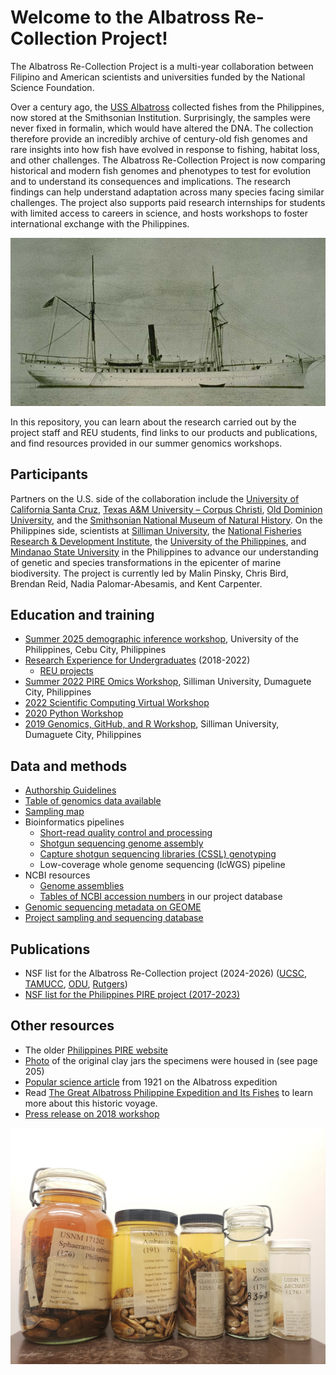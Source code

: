 #  Welcome to the Albatross Re-Collection Project! 

The Albatross Re-Collection Project is a multi-year collaboration between Filipino and American scientists and universities funded by the National Science Foundation. 

Over a century ago, the [USS Albatross](https://ocean.si.edu/human-connections/exploration/deep-sea-research-100-years-ago-us-fisheries-steamer-albatross) collected fishes from the Philippines, now stored at the Smithsonian Institution. Surprisingly, the samples were never fixed in formalin, which would have altered the DNA. The collection therefore provide an incredibly archive of century-old fish genomes and rare insights into how fish have evolved in response to fishing, habitat loss, and other challenges. The Albatross Re-Collection Project is now comparing historical and modern fish genomes and phenotypes to test for evolution and to understand its consequences and implications. The research findings can help understand adaptation across many species facing similar challenges. The project also supports paid research internships for students with limited access to careers in science, and hosts workshops to foster international exchange with the Philippines. 

![The USS Albatross. Photo source: Tanner, Z. L. 1897, Bulletin of the U.S. Fish Commission (for 1896) vol. 16, Plate I.](albatross_side_lrg-Tanner-1897.jpg)

In this repository, you can learn about the research carried out by the project staff and REU students, find links to our products and publications, and find resources provided in our summer genomics workshops.

## Participants
Partners on the U.S. side of the collaboration include the [University of California Santa Cruz](https://globalchange.sites.ucsc.edu/), [Texas A&M University – Corpus Christi](https://www.tamucc.edu/science/research/genomics/), [Old Dominion University](https://www.odu.edu/directory/kent-carpenter), and the [Smithsonian National Museum of Natural History](https://naturalhistory.si.edu/research/vertebrate-zoology/fishes). On the Philippines side, scientists at [Silliman University](http://su.edu.ph/), the [National Fisheries Research & Development Institute](http://www.nfrdi.da.gov.ph/), the [University of the Philippines](https://msi.upd.edu.ph/faculty/rene-abesamis/), and [Mindanao State University](http://www.msumain.edu.ph/) in the Philippines to advance our understanding of genetic and species transformations in the epicenter of marine biodiversity. The project is currently led by Malin Pinsky, Chris Bird, Brendan Reid, Nadia Palomar-Abesamis, and Kent Carpenter.

## Education and training
* [Summer 2025 demographic inference workshop](https://github.com/GCRG-edu/Demographic_Inference_Training), University of the Philippines, Cebu City, Philippines
* [Research Experience for Undergraduates](https://sites.wp.odu.edu/PIRE/educational-initiatives/reu/) (2018-2022)
  * [REU projects](https://github.com/philippinespire/REUs)
* [Summer 2022 PIRE Omics Workshop](https://github.com/philippinespire/2022_PIRE_omics_workshop), Silliman University, Dumaguete City, Philippines
* [2022 Scientific Computing Virtual Workshop](https://github.com/philippinespire/PIRE_Virtual_Workshop)
* [2020 Python Workshop](https://github.com/philippinespire/CarpenterLabPythonWorkshop)
* [2019 Genomics, GitHub, and R Workshop](https://github.com/philippinespire/GenomicsWorkshop), Silliman University, Dumaguete City, Philippines

## Data and methods
* [Authorship Guidelines](https://docs.google.com/document/d/1MTHa2DemKsfxZmBt7KlGVEn7_PEX_ANer-Jd0T7J8iA/edit?usp=sharing)
* [Table of genomics data available](data.md)
* [Sampling map](https://www.google.com/maps/d/viewer?ll=13.778840586088801%2C121.06196765909733&z=10&mid=1leLurkYXC3FezrY59AhoU0QTjvi4fsIl)
* Bioinformatics pipelines
  * [Short-read quality control and processing](https://github.com/philippinespire/pire_fq_gz_processing)
  * [Shotgun sequencing genome assembly](https://github.com/philippinespire/pire_ssl_data_processing)
  * [Capture shotgun sequencing libraries (CSSL) genotyping](https://github.com/philippinespire/pire_cssl_data_processing)
  * Low-coverage whole genome sequencing (lcWGS) pipeline
* NCBI resources
  * [Genome assemblies](https://www.ncbi.nlm.nih.gov/bioproject/1134677)
  * [Tables of NCBI accession numbers](https://github.com/philippinespire/database_albatross_recollections/tree/main/db_files/sequence_info_sheets) in our project database
* [Genomic sequencing metadata on GEOME](https://geome-db.org/workbench/project-overview)
* [Project sampling and sequencing database](https://github.com/philippinespire/database_albatross_recollections)

## Publications
* NSF list for the Albatross Re-Collection project (2024-2026) ([UCSC](https://www.nsf.gov/awardsearch/showAward?AWD_ID=2343787), [TAMUCC](https://www.nsf.gov/awardsearch/showAward?AWD_ID=2343790), [ODU](https://www.nsf.gov/awardsearch/showAward?AWD_ID=2343788), [Rutgers](https://www.nsf.gov/awardsearch/showAward?AWD_ID=2343789))
* [NSF list for the Philippines PIRE project (2017-2023)](https://www.nsf.gov/awardsearch/showAward?AWD_ID=1743711&HistoricalAwards=false)

## Other resources
* The older [Philippines PIRE website](https://sites.wp.odu.edu/PIRE/)
* [Photo](https://www.biodiversitylibrary.org/item/138580#page/211/mode/1up) of the original clay jars the specimens were housed in (see page 205)
* [Popular science article](https://en.wikisource.org/wiki/Popular_Science_Monthly/Volume_78/March_1911/The_Work_of_the_Albatross_in_the_Philippines) from 1921 on the Albatross expedition
* Read [The Great Albatross Philippine Expedition and Its Fishes](https://sites.wp.odu.edu/PIRE/wp-content/uploads/sites/757/2019/02/Smith-and-Williams-1999-albatross-philippine-expedition.pdf) to learn more about this historic voyage.
* [Press release on 2018 workshop](https://su.edu.ph/us-science-foundation-funded-bioinformatics-workshop-in-su-trains-filipino-american-researchers/)

![Museum samples from the USS Albatross](20210502_155846.jpg)
